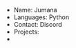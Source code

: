 - Name: Jumana
- Languages: Python
- Contact: Discord
- Projects:
- 

<!---
whocares868/whocares868 is a ✨ special ✨ repository because its `README.md` (this file) appears on your GitHub profile.
You can click the Preview link to take a look at your changes.
--->

